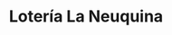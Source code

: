 ---
title: "Lotería La Neuquina"
url: /neuquen/loteria-la-neuquina-general-san-martin/
shop: lotería
---